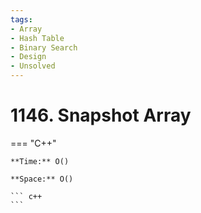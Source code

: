 ```yaml
---
tags:
- Array
- Hash Table
- Binary Search
- Design
- Unsolved
---
```



# 1146. Snapshot Array

=== "C++"

    **Time:** O()

    **Space:** O()

    ``` c++
    ```